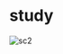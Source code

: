 # study

![sc2](https://user-images.githubusercontent.com/35433087/182785829-f3fe81dd-cbe2-4a22-b334-6b575159fc49.jpg)
